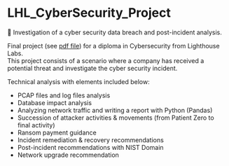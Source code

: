 # LHL_CyberSecurity_Project
:open_file_folder: Investigation of a cyber security data breach and post-incident analysis.

Final project (see [pdf file](https://github.com/teora13/LHL_CyberSecurity_Project/blob/main/PREMIUM%20HOUSE%20LIGHTS%2C%20INC.pptx.pdf)) for a diploma in Cybersecurity from Lighthouse Labs. <br />
This project consists of a scenario where a company has received a potential threat and investigate the cyber security incident. 

Technical analysis with elements included below:
- PCAP files and log files analysis <br />
- Database impact analysis <br />
- Analyzing network traffic and writing a report with Python (Pandas) <br />
- Succession of attacker activities & movements (from Patient Zero to final activity)<br />
- Ransom payment guidance<br />
- Incident remediation & recovery recommendations<br />
- Post-incident recommendations with NIST Domain<br />
- Network upgrade recommendation<br />
